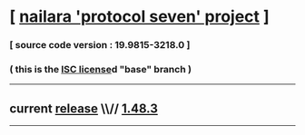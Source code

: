 
# [ [nailara 'protocol seven' project](http://src.nailara.net/) ]

### [ source code version : 19.9815-3218.0 ]

### ( this is the [ISC license](license)d "base" branch )
---
## current [release](https://github.com/anotherlink/nailara/releases) \\\\// [1.48.3](https://github.com/anotherlink/nailara/releases/tag/1.48.3)
---
